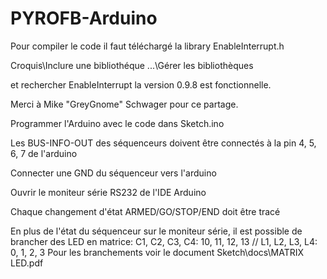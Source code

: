 # PYROFB-Arduino

Pour compiler le code il faut téléchargé la library EnableInterrupt.h

Croquis\Inclure une bibliothéque ...\Gérer les bibliothèques

et rechercher EnableInterrupt la version 0.9.8 est fonctionnelle.

Merci à Mike "GreyGnome" Schwager pour ce partage.

Programmer l'Arduino avec le code dans Sketch.ino

Les BUS-INFO-OUT des séquenceurs doivent être connectés à la pin 4, 5, 6, 7 de l'arduino

Connecter une GND du séquenceur vers l'arduino

Ouvrir le moniteur série RS232 de l'IDE Arduino

Chaque changement d'état ARMED/GO/STOP/END doit être tracé

En plus de l'état du séquenceur sur le moniteur série, il est possible de brancher des LED en matrice:
C1, C2, C3, C4: 10, 11, 12, 13 //	L1, L2, L3, L4:	0, 1, 2, 3
Pour les branchements voir le document Sketch\docs\MATRIX LED.pdf
